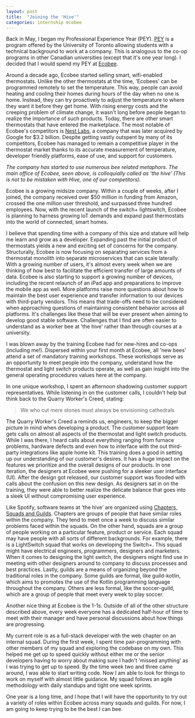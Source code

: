 ```yaml
---
layout: post
title:  "Joining the 'Hive'"
categories: internship ecobee
---
```


Back in May, I began my Professional Experience Year (PEY). [PEY](http://web.cs.toronto.edu/program/ugrad/pey.htm) is a program offered by the University of Toronto allowing students with a technical background to work at a company. This is analogous to the co-op programs in other Canadian universities (except that it's one year long). I decided that I would spend my PEY at [Ecobee](https://www.ecobee.com/).

Around a decade ago, Ecobee started selling smart, wifi-enabled thermostats. Unlike the other thermostats at the time, 'Ecobees' can be programmed remotely to set the temperature. This way, people can avoid heating and cooling their homes during hours of the day when no one is home. Instead, they can try proactively to adjust the temperature to where they want it before they get home. With rising energy costs and the creeping problem of climate change, it wasn't long before people began to realize the importance of such products. Today, there are other smart thermostats that have entered the marketplace. The most notable of Ecobee's competitors is [Nest Labs](https://nest.com/ca/), a company that was later acquired by Google for $3.2 billion. Despite getting vastly outspent by many of its competitors, Ecobee has managed to remain a competitive player in the thermostat market thanks to its accurate measurement of temperature, developer friendly platforms, ease of use, and support for customers.

_The company has started to use numerous bee related metaphors. The main office of Ecobee, seen above, is colloquially called as 'the hive' (This is not to be mistaken with Hive, one of our competitors)._

Ecobee is a growing midsize company. Within a couple of weeks, after I joined, the company received over $50 million in funding from Amazon, crossed the one million user threshold, and surpassed three hundred employees. Now, with the recent launch of the switch+ lightswitch, Ecobee is planning to harness growing IoT demands and expand past thermostats into the world of connected, smart homes.

I believe that spending time with a company of this size and stature will help me learn and grow as a developer. Expanding past the initial product of thermostats yields a new and exciting set of concerns for the company. Structurally, Ecobee is now focusing on separating services from a thermostat monolith into separate microservices that can scale laterally. With a growing number of users, it's almost every week when we are thinking of how best to facilitate the efficient transfer of large amounts of data. Ecobee is also starting to support a growing number of devices, including the recent relaunch of an iPad app and preparations to improve the mobile app as well. More platforms raise more questions about how to maintain the best user experience and transfer information to our devices with third-party vendors. This means that trade-offs need to be considered when approaching questions of maintaining consistent behavior across all platforms. It's challenges like these that will be ever present when aiming to develop good stable software. Challenges that I find are often easier to understand as a worker bee at 'the hive' rather than through courses at a university.

I was blown away by the training Ecobee had for new-hires and co-ops (including me!). Dispersed within your first month at Ecobee, all 'new bees' attend a set of mandatory training workshops. These workshops serve as an opportunity to meet people into the company, understand how the thermostat and light switch products operate, as well as gain insight into the general operating procedures values here at the company.

In one unique workshop, I spent an afternoon shadowing customer support representatives. While listening in on the customer calls, I couldn't help but think back to the Quarry Worker's Creed, stating:

> We who cut mere stones must always be envisioning cathedrals

The Quarry Worker's Creed a reminds us, engineers, to keep the bigger picture in mind when developing a product. The customer support team gets calls on almost all aspects of the thermostat and light switch products. While I was there, I heard calls about everything ranging from furnace problems, hardware defects and even how to interface with the out third-party integrations like apple home kit. This training does a good in setting up our understanding of our customer's desires. It has a huge impact on the features we prioritize and the overall designs of our products. In one iteration, the designers at Ecobee were pushing for a sleeker user interface (UI). After the design got released, our customer support was flooded with calls about the confusion on this new design. As designers sat in on the training, they were able to better realize the delicate balance that goes into a sleek UI without compromising user experience.

Like Spotify, software teams at 'the hive' are organized using [Chapters, Squads and Guilds](https://medium.com/project-management-learnings/spotify-squad-framework-part-i-8f74bcfcd761). Chapters are groups of people that have similar roles within the company. They tend to meet once a week to discuss similar problems faced within the squads. On the other hand, squads are a group of people working on a particular feature, product or service. Each squad may have people with all sorts of different backgrounds. For example, there is a LightSwitch squad that works on developing the Switch+. This squad might have electrical engineers, programmers, designers and marketers. When it comes to designing the light switch, the designers might find use in meeting with other designers around to company to discuss processes and best practices. Lastly, guilds are a means of organizing beyond the traditional roles in the company. Some guilds are formal, like guild-kotlin, which aims to promotes the use of the Kotlin programming language throughout the company. Others are less formal, like the soccer-guild, which are a group of people that meet every week to play soccer.

Another nice thing at Ecobee is the 1-1s. Outside of all of the other structure described above, every week everyone has a dedicated half-hour of time to meet with their manager and have personal discussions about how things are progressing.

My current role is as a full-stack developer with the web chapter on an internal squad. During the first week, I spent time pair-programming with other members of my squad and exploring the codebase on my own. This helped me get up to speed quickly without either me or the senior developers having to worry about making sure I hadn't 'missed anything' as I was trying to get up to speed. By the time week two and three came around, I was able to start writing code. Now I am able to look for things to work on myself with almost little guidance. My squad follows an agile methodology with daily standups and tight one week sprints.

One year is a long time, and I hope that I will have the opportunity to try out a variety of roles within Ecobee across many squads and guilds. For now, I am going to keep trying to be the best I can bee.
